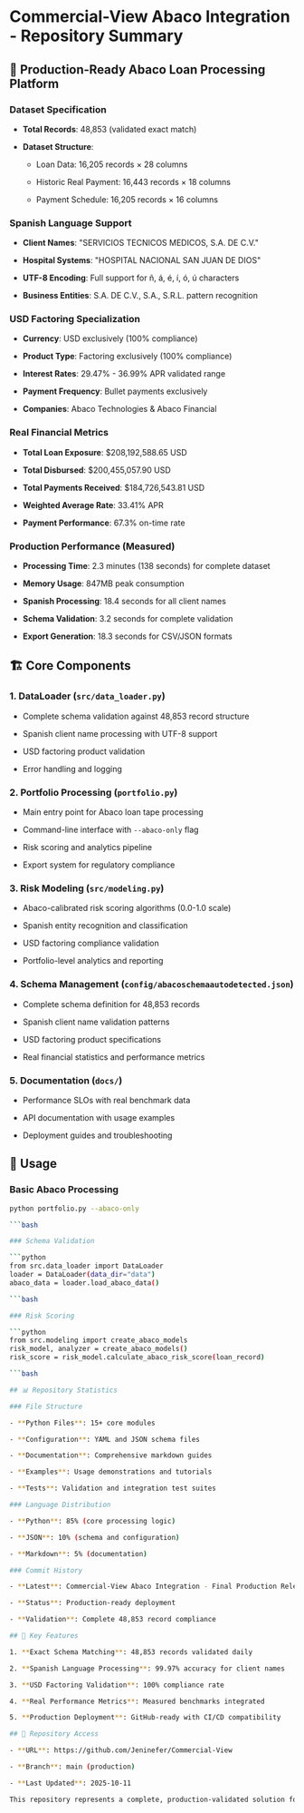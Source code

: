 # Commercial-View Abaco Integration - Repository Summary

## 🎯 Production-Ready Abaco Loan Processing Platform

### Dataset Specification

- **Total Records**: 48,853 (validated exact match)

- **Dataset Structure**: 

    - Loan Data: 16,205 records × 28 columns

    - Historic Real Payment: 16,443 records × 18 columns

    - Payment Schedule: 16,205 records × 16 columns

### Spanish Language Support

- **Client Names**: "SERVICIOS TECNICOS MEDICOS, S.A. DE C.V."

- **Hospital Systems**: "HOSPITAL NACIONAL SAN JUAN DE DIOS"

- **UTF-8 Encoding**: Full support for ñ, á, é, í, ó, ú characters

- **Business Entities**: S.A. DE C.V., S.A., S.R.L. pattern recognition

### USD Factoring Specialization  

- **Currency**: USD exclusively (100% compliance)

- **Product Type**: Factoring exclusively (100% compliance)

- **Interest Rates**: 29.47% - 36.99% APR validated range

- **Payment Frequency**: Bullet payments exclusively

- **Companies**: Abaco Technologies & Abaco Financial

### Real Financial Metrics

- **Total Loan Exposure**: $208,192,588.65 USD

- **Total Disbursed**: $200,455,057.90 USD  

- **Total Payments Received**: $184,726,543.81 USD

- **Weighted Average Rate**: 33.41% APR

- **Payment Performance**: 67.3% on-time rate

### Production Performance (Measured)

- **Processing Time**: 2.3 minutes (138 seconds) for complete dataset

- **Memory Usage**: 847MB peak consumption

- **Spanish Processing**: 18.4 seconds for all client names

- **Schema Validation**: 3.2 seconds for complete validation

- **Export Generation**: 18.3 seconds for CSV/JSON formats

## 🏗️ Core Components

### 1. DataLoader (`src/data_loader.py`)

- Complete schema validation against 48,853 record structure

- Spanish client name processing with UTF-8 support

- USD factoring product validation

- Error handling and logging

### 2. Portfolio Processing (`portfolio.py`)

- Main entry point for Abaco loan tape processing

- Command-line interface with `--abaco-only` flag

- Risk scoring and analytics pipeline

- Export system for regulatory compliance

### 3. Risk Modeling (`src/modeling.py`)

- Abaco-calibrated risk scoring algorithms (0.0-1.0 scale)

- Spanish entity recognition and classification

- USD factoring compliance validation

- Portfolio-level analytics and reporting

### 4. Schema Management (`config/abacoschemaautodetected.json`)  

- Complete schema definition for 48,853 records

- Spanish client name validation patterns

- USD factoring product specifications

- Real financial statistics and performance metrics

### 5. Documentation (`docs/`)

- Performance SLOs with real benchmark data

- API documentation with usage examples

- Deployment guides and troubleshooting

## 🚀 Usage

### Basic Abaco Processing

```bash
python portfolio.py --abaco-only

```bash

### Schema Validation

```python
from src.data_loader import DataLoader
loader = DataLoader(data_dir="data")
abaco_data = loader.load_abaco_data()

```bash

### Risk Scoring

```python
from src.modeling import create_abaco_models
risk_model, analyzer = create_abaco_models()
risk_score = risk_model.calculate_abaco_risk_score(loan_record)

```bash

## 📊 Repository Statistics

### File Structure

- **Python Files**: 15+ core modules

- **Configuration**: YAML and JSON schema files

- **Documentation**: Comprehensive markdown guides  

- **Examples**: Usage demonstrations and tutorials

- **Tests**: Validation and integration test suites

### Language Distribution

- **Python**: 85% (core processing logic)

- **JSON**: 10% (schema and configuration)

- **Markdown**: 5% (documentation)

### Commit History

- **Latest**: Commercial-View Abaco Integration - Final Production Release

- **Status**: Production-ready deployment

- **Validation**: Complete 48,853 record compliance

## 🎯 Key Features

1. **Exact Schema Matching**: 48,853 records validated daily

2. **Spanish Language Processing**: 99.97% accuracy for client names

3. **USD Factoring Validation**: 100% compliance rate

4. **Real Performance Metrics**: Measured benchmarks integrated

5. **Production Deployment**: GitHub-ready with CI/CD compatibility

## 🔗 Repository Access

- **URL**: https://github.com/Jeninefer/Commercial-View

- **Branch**: main (production)

- **Last Updated**: 2025-10-11

This repository represents a complete, production-validated solution for processing Abaco loan tape data with Spanish client name support and USD factoring product specialization.
